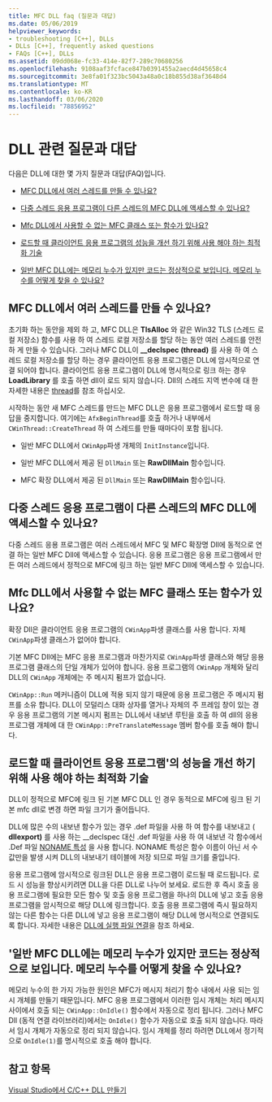 ```yaml
---
title: MFC DLL faq (질문과 대답)
ms.date: 05/06/2019
helpviewer_keywords:
- troubleshooting [C++], DLLs
- DLLs [C++], frequently asked questions
- FAQs [C++], DLLs
ms.assetid: 09dd068e-fc33-414e-82f7-289c70680256
ms.openlocfilehash: 9108aaf3fcface847b0391455a2aecd4d45658c4
ms.sourcegitcommit: 3e8fa01f323bc5043a48a0c18b855d38af3648d4
ms.translationtype: MT
ms.contentlocale: ko-KR
ms.lasthandoff: 03/06/2020
ms.locfileid: "78856952"
---
```

# <a name="dll-frequently-asked-questions"></a>DLL 관련 질문과 대답

다음은 DLL에 대한 몇 가지 질문과 대답(FAQ)입니다.

- [MFC DLL에서 여러 스레드를 만들 수 있나요?](#mfc_multithreaded_1)

- [다중 스레드 응용 프로그램이 다른 스레드의 MFC DLL에 액세스할 수 있나요?](#mfc_multithreaded_2)

- [Mfc DLL에서 사용할 수 없는 MFC 클래스 또는 함수가 있나요?](#mfc_prohibited_classes)

- [로드할 때 클라이언트 응용 프로그램의 성능을 개선 하기 위해 사용 해야 하는 최적화 기술](#mfc_optimization)

- [일반 MFC DLL에는 메모리 누수가 있지만 코드는 정상적으로 보입니다. 메모리 누수를 어떻게 찾을 수 있나요?](#memory_leak)

## <a name="mfc_multithreaded_1"></a>MFC DLL에서 여러 스레드를 만들 수 있나요?

초기화 하는 동안을 제외 하 고, MFC DLL은 **TlsAlloc** 와 같은 Win32 TLS (스레드 로컬 저장소) 함수를 사용 하 여 스레드 로컬 저장소를 할당 하는 동안 여러 스레드를 안전 하 게 만들 수 있습니다. 그러나 MFC DLL이 **__declspec (thread)** 를 사용 하 여 스레드 로컬 저장소를 할당 하는 경우 클라이언트 응용 프로그램은 DLL에 암시적으로 연결 되어야 합니다. 클라이언트 응용 프로그램이 DLL에 명시적으로 링크 하는 경우 **LoadLibrary** 를 호출 하면 dll이 로드 되지 않습니다. Dll의 스레드 지역 변수에 대 한 자세한 내용은 [thread](../cpp/thread.md)를 참조 하십시오.

시작하는 동안 새 MFC 스레드를 만드는 MFC DLL은 응용 프로그램에서 로드할 때 응답을 중지합니다. 여기에는 `AfxBeginThread`를 호출 하거나 내부에서 `CWinThread::CreateThread` 하 여 스레드를 만들 때마다이 포함 됩니다.

- 일반 MFC DLL에서 `CWinApp`파생 개체의 `InitInstance`입니다.

- 일반 MFC DLL에서 제공 된 `DllMain` 또는 **RawDllMain** 함수입니다.

- MFC 확장 DLL에서 제공 된 `DllMain` 또는 **RawDllMain** 함수입니다.

## <a name="mfc_multithreaded_2"></a>다중 스레드 응용 프로그램이 다른 스레드의 MFC DLL에 액세스할 수 있나요?

다중 스레드 응용 프로그램은 여러 스레드에서 MFC 및 MFC 확장명 Dll에 동적으로 연결 하는 일반 MFC Dll에 액세스할 수 있습니다. 응용 프로그램은 응용 프로그램에서 만든 여러 스레드에서 정적으로 MFC에 링크 하는 일반 MFC Dll에 액세스할 수 있습니다.

## <a name="mfc_prohibited_classes"></a>Mfc DLL에서 사용할 수 없는 MFC 클래스 또는 함수가 있나요?

확장 Dll은 클라이언트 응용 프로그램의 `CWinApp`파생 클래스를 사용 합니다. 자체 `CWinApp`파생 클래스가 없어야 합니다.

기본 MFC Dll에는 MFC 응용 프로그램과 마찬가지로 `CWinApp`파생 클래스와 해당 응용 프로그램 클래스의 단일 개체가 있어야 합니다. 응용 프로그램의 `CWinApp` 개체와 달리 DLL의 `CWinApp` 개체에는 주 메시지 펌프가 없습니다.

`CWinApp::Run` 메커니즘이 DLL에 적용 되지 않기 때문에 응용 프로그램은 주 메시지 펌프를 소유 합니다. DLL이 모덜리스 대화 상자를 열거나 자체의 주 프레임 창이 있는 경우 응용 프로그램의 기본 메시지 펌프는 DLL에서 내보낸 루틴을 호출 하 여 dll의 응용 프로그램 개체에 대 한 `CWinApp::PreTranslateMessage` 멤버 함수를 호출 해야 합니다.

## <a name="mfc_optimization"></a>로드할 때 클라이언트 응용 프로그램&#39;의 성능을 개선 하기 위해 사용 해야 하는 최적화 기술

DLL이 정적으로 MFC에 링크 된 기본 MFC DLL 인 경우 동적으로 MFC에 링크 된 기본 mfc dll로 변경 하면 파일 크기가 줄어듭니다.

DLL에 많은 수의 내보낸 함수가 있는 경우 .def 파일을 사용 하 여 함수를 내보내고 ( **dllexport)** 를 사용 하는 __declspec 대신 .def 파일을 사용 하 여 내보낸 각 함수에서 .Def 파일 [NONAME 특성](exporting-functions-from-a-dll-by-ordinal-rather-than-by-name.md) 을 사용 합니다. NONAME 특성은 함수 이름이 아닌 서 수 값만을 발생 시켜 DLL의 내보내기 테이블에 저장 되므로 파일 크기를 줄입니다.

응용 프로그램에 암시적으로 링크된 DLL은 응용 프로그램이 로드될 때 로드됩니다. 로드 시 성능을 향상시키려면 DLL을 다른 DLL로 나누어 보세요. 로드한 후 즉시 호출 응용 프로그램에 필요한 모든 함수 및 호출 응용 프로그램을 하나의 DLL에 넣고 호출 응용 프로그램을 암시적으로 해당 DLL에 링크합니다. 호출 응용 프로그램에 즉시 필요하지 않는 다른 함수는 다른 DLL에 넣고 응용 프로그램이 해당 DLL에 명시적으로 연결되도록 합니다. 자세한 내용은 [DLL에 실행 파일 연결](linking-an-executable-to-a-dll.md#determining-which-linking-method-to-use)을 참조 하세요.

## <a name="memory_leak"></a>&#39;일반 MFC DLL에는 메모리 누수가 있지만 코드는 정상적으로 보입니다. 메모리 누수를 어떻게 찾을 수 있나요?

메모리 누수의 한 가지 가능한 원인은 MFC가 메시지 처리기 함수 내에서 사용 되는 임시 개체를 만들기 때문입니다. MFC 응용 프로그램에서 이러한 임시 개체는 처리 메시지 사이에서 호출 되는 `CWinApp::OnIdle()` 함수에서 자동으로 정리 됩니다. 그러나 MFC Dll (동적 연결 라이브러리)에서는 `OnIdle()` 함수가 자동으로 호출 되지 않습니다. 따라서 임시 개체가 자동으로 정리 되지 않습니다. 임시 개체를 정리 하려면 DLL에서 정기적으로 `OnIdle(1)`를 명시적으로 호출 해야 합니다.

## <a name="see-also"></a>참고 항목

[Visual Studio에서 C/C++ DLL 만들기](dlls-in-visual-cpp.md)
